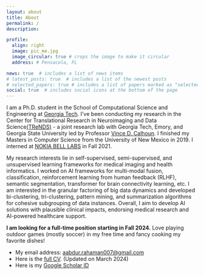 ```yaml
---
layout: about
title: About
permalink: /
description:

profile:
  align: right
  image: pic_me.jpg
  image_circular: true # crops the image to make it circular
  address: # Pensacola, FL

news: true  # includes a list of news items
# latest_posts: true  # includes a list of the newest posts
# selected_papers: true # includes a list of papers marked as "selected={true}"
social: true  # includes social icons at the bottom of the page
---
```


I am a Ph.D. student in the School of Computational Science and Engineering at [Georgia Tech](https://cse.gatech.edu/). I've been conducting my research in the Center for Translational Research in Neuroimaging and Data Science[(TReNDS)](https://trendscenter.org/) - a joint research lab with Georgia Tech, Emory, and Georgia State University led
by Professor [Vince D. Calhoun](https://scholar.google.com/citations?user=WNOoGKIAAAAJ&hl=en). I finished my Masters in Computer Science from the University of New Mexico in 2019. I interned at [NOKIA BELL LABS](https://www.bell-labs.com/) in Fall 2021.    

My research interests lie in self-supervised, semi-supervised, and unsupervised learning frameworks for medical imaging and health informatics. I worked on AI frameworks for multi-modal fusion, classification, reinforcement learning from human feedback (RLHF), semantic segmentation, transformer for brain connectivity learning, etc. I am interested in the granular factoring of big data dynamics and developed bi-clustering, tri-clustering, pattern mining, and summarization algorithms for cohesive subgrouping of data instances. 
Overall, I aim to develop AI solutions with plausible clinical impacts, endorsing medical research and AI-powered healthcare support.
<!---
[Another intriguing aspect of my work involves leveraging neurocomputational strategies to enhance SOTA AI. To this end, my projects are instantiated to various downstream tasks, e.g., transformer-based biclustering, classification, GNN for brain network modeling, 2D bottleneck-attention-module for multi-modal fusion, and Generative modeling]:  
-->

**I am looking for a full-time position starting in Fall 2024.** Love playing outdoor games (mostly soccer) in my free time and fancy cooking my favorite dishes!

* My email address: aabdur.rahaman007@gmail.com
* Here is the [full CV](CV/CV_MA_Rahaman.pdf). (Updated on March 2024)
* Here is my [Google Scholar ID](https://scholar.google.com/citations?user=fiosWPwAAAAJ&hl=en)

